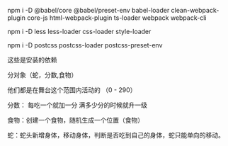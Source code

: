 npm i -D @babel/core @babel/preset-env babel-loader clean-webpack-plugin core-js html-webpack-plugin ts-loader webpack webpack-cli

npm i -D less less-loader css-loader style-loader

npm i -D postcss postcss-loader postcss-preset-env


这些是安装的依赖

分对象（蛇，分数,食物）

他们都是在舞台这个范围内活动的 （0 - 290）

分数： 每吃一个就加一分  满多少分的时候就升一级

食物：创建一个食物，随机生成一个位置（食物） 

蛇：蛇头新增身体，移动身体，判断是否吃到自己的身体，蛇只能单向的移动。


